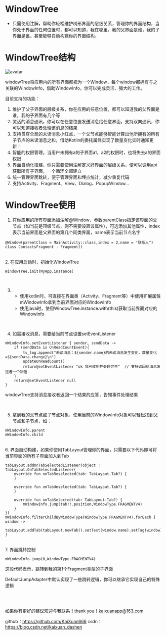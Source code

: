# WindowTree
- 只需使用注解，帮助你轻松维护树形界面的层级关系，管理你的界面结构，当你处于界面的任何位置时，都可以知道，我在哪里，我的父界面是谁，我的子界面是谁。甚至能够自动构建你的界面结构。


# WindowTree结构
![avatar](https://img-blog.csdnimg.cn/20190302184300349.png?x-oss-process=image/watermark,type_ZmFuZ3poZW5naGVpdGk,shadow_10,text_aHR0cHM6Ly9ibG9nLmNzZG4ubmV0L2thaXh1YW5fZGFzaGVu,size_16,color_FFFFFF,t_70)

windowTree将应用内的所有界面都视为一个Window，每个window都拥有与之关联的WindowInfo，借助WindowInfo，你可以完成灵活、强大的工作。

目前支持的功能：

1. 维护了父子界面的层级关系，你在应用的任意位置，都可以知道我的父界面是谁，我的子界面有几个等
2. 灵活的消息通讯，你可以在任意位置发送消息给任意界面，支持双向通讯，你可以知道接收者处理该消息的结果
3. 支持贯穿全局的未读消息小红点，一个父节点能够智能计算出他所拥有的所有子节点的未读消息之和，借助Kotlin的委托属性实现了数量变化实时通知更新！
4. 智能的权限管理，当用户未拥有a的子界面a1，a2的权限时，也将失去a的界面权限
5. 界面自动化搭建，你只需要使用注解定义好界面的层级关系，便可以调用api获取所有子界面，一个循环全部建立
6. 统一管理界面跳转，便于管理界面和埋点统计，减少重复代码
7. 支持Activity、Fragment、View、Dialog、PopupWindow...


# WindowTree使用


1. 在你应用的所有界面添加注解@Window，参数parentClass指定该界面的父节点（如当前是顶级节点，则不需要设置该属性），可选添加其他属性，index表示当前界面是父界面的第几个同类界面，name表示当前节点名字  


```
@Window(parentClass = MainActivity::class,index = 2,name = "联系人") 
class ContactsFragment : Fragment() 
```  

<br/>
2. 在应用启动时，初始化WindowTree  

<br/>

```
WindowTree.init(MyApp.instance)
``` 

<br/>

3. 
    -  使用kotlin时，可直接在界面类（Activity、Fragment等）中使用扩展属性mWindowInfo拿到当前界面对应的WindowInfo 
    - 使用java时，使用WindowTree.instance.with(this)获取当前界面对应的WindowInfo

<br/>

4. 如需接收消息，需要给当前节点设置setEventListener  

```
mWindowInfo.setEventListener { sender, sendData ->
    if (sendData is UnReadCountEvent){
        tv_log.append("未读消息：${sender.name}的未读消息发生变化，数量变化=${sendData.change}\n")
        updateUnReadCount()
        return@setEventListener "ok 我已收到并处理完毕"  // 支持返回给消息发送者一个回信
    }
    return@setEventListener null 
}
```
windowTree支持消息接收者返回一个结果的应答，告知事件处理结果


<br/>

5. 拿到我的父节点或子节点对象，使用当前的WindowInfo对象可以轻松找到父节点和子节点，如：
```
mWindowInfo.parent
mWindowInfo.child
```

<br/>
6. 界面自动构建，如果你使用TabLayout管理你的界面，只需要以下代码即可将当前界面的所有子界面加入到Tab  


```
tabLayout.addOnTabSelectedListener(object : TabLayout.OnTabSelectedListener{
    override fun onTabReselected(tab: TabLayout.Tab?) {
    }

    override fun onTabUnselected(tab: TabLayout.Tab?) {
    }

    override fun onTabSelected(tab: TabLayout.Tab?) {
        mWindowInfo.jump(tab!!.position,WindowType.FRAGMENTV4)
    }
})
mWindowInfo.filterChildByWindowType(WindowType.FRAGMENTV4).forEach { window ->
    tabLayout.addTab(tabLayout.newTab().setText(window.name).setTag(window))
}
```


<br/>
7. 界面跳转控制


```
mWindowInfo.jump(0,WindowType.FRAGMENTV4)
```
这段代码表示，跳转到我的第1个Fragment类型的子界面


DefaultJumpAdapter中默认实现了一些跳转逻辑，你可以继承它实现自己的特殊逻辑

<br/>
<br/>

如果你有更好的建议欢迎与我联系！thank you！kaixuanapp@163.com

github：https://github.com/KaiXuan666
csdn：https://blog.csdn.net/kaixuan_dashen

